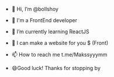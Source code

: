 - 👋 Hi, I’m @bollshoy
- 👀 I'm a FrontEnd developer
- 🌱 I’m currently learning ReactJS
- 💞️ I can make a website for you $ (Front)
- 📫 How to reach me t.me/Makssyyymm

- 😄Good luck! Thanks for stopping by
